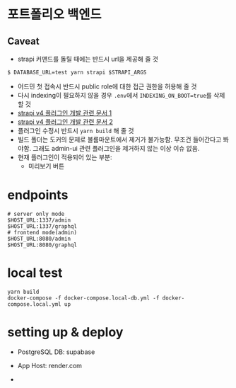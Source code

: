 # 포트폴리오 백엔드

## Caveat

- strapi 커맨드를 돌릴 때에는 반드시 url을 제공해 줄 것

```
$ DATABASE_URL=test yarn strapi $STRAPI_ARGS
```

- 어드민 첫 접속시 반드시 public role에 대한 접근 권한을 허용해 줄 것
- 다시 indexing이 필요하지 않을 경우 `.env`에서 `INDEXING_ON_BOOT=true`를 삭제할 것
- [strapi v4 플러그인 개발 관련 문서 1](https://docs.strapi.io/developer-docs/latest/development/plugins-development.html#creating-a-plugin)
- [strapi v4 플러그인 개발 관련 문서 2](https://docs.strapi.io/developer-docs/latest/setup-deployment-guides/file-structure.html)
- 플러그인 수정시 반드시 `yarn build` 해 줄 것
- 빌드 폴더는 도커의 문제로 볼륨마운트에서 제거가 불가능함. 무조건 들어간다고 봐야함. 그래도 admin-ui 관련 플러그인을 제거하지 않는 이상 이슈 없음.
- 현재 플러그인이 적용되어 있는 부분:
  - 미리보기 버튼

# endpoints

```
# server only mode
$HOST_URL:1337/admin
$HOST_URL:1337/graphql
# frontend mode(admin)
$HOST_URL:8080/admin
$HOST_URL:8080/graphql
```

# local test

```
yarn build
docker-compose -f docker-compose.local-db.yml -f docker-compose.local.yml up
```

# setting up & deploy

- PostgreSQL DB: supabase
- App Host: render.com

-
